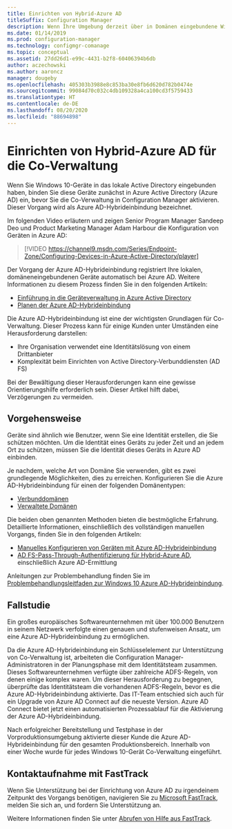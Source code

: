 ```yaml
---
title: Einrichten von Hybrid-Azure AD
titleSuffix: Configuration Manager
description: Wenn Ihre Umgebung derzeit über in Domänen eingebundene Windows 10-Geräte verfügt, richten Sie Hybrid-Azure AD ein, bevor Sie die Co-Verwaltung aktivieren.
ms.date: 01/14/2019
ms.prod: configuration-manager
ms.technology: configmgr-comanage
ms.topic: conceptual
ms.assetid: 27dd26d1-e99c-4431-b2f8-60406394b6db
author: aczechowski
ms.author: aaroncz
manager: dougeby
ms.openlocfilehash: 405303b3988e8c853ba30e8fb6d620d782b0474e
ms.sourcegitcommit: 99084d70c032c4db109328a4ca100cd3f5759433
ms.translationtype: HT
ms.contentlocale: de-DE
ms.lasthandoff: 08/20/2020
ms.locfileid: "88694898"
---
```

# <a name="set-up-hybrid-azure-ad-for-co-management"></a>Einrichten von Hybrid-Azure AD für die Co-Verwaltung

Wenn Sie Windows 10-Geräte in das lokale Active Directory eingebunden haben, binden Sie diese Geräte zunächst in Azure Active Directory (Azure AD) ein, bevor Sie die Co-Verwaltung in Configuration Manager aktivieren. Dieser Vorgang wird als Azure AD-Hybrideinbindung bezeichnet. 

Im folgenden Video erläutern und zeigen Senior Program Manager Sandeep Deo und Product Marketing Manager Adam Harbour die Konfiguration von Geräten in Azure AD:

> [!VIDEO https://channel9.msdn.com/Series/Endpoint-Zone/Configuring-Devices-in-Azure-Active-Directory/player]

Der Vorgang der Azure AD-Hybrideinbindung registriert Ihre lokalen, domäneneingebundenen Geräte automatisch bei Azure AD. Weitere Informationen zu diesem Prozess finden Sie in den folgenden Artikeln:
- [Einführung in die Geräteverwaltung in Azure Active Directory](/azure/active-directory/device-management-introduction) 
- [Planen der Azure AD-Hybrideinbindung](/azure/active-directory/devices/hybrid-azuread-join-plan)

Die Azure AD-Hybrideinbindung ist eine der wichtigsten Grundlagen für Co-Verwaltung. Dieser Prozess kann für einige Kunden unter Umständen eine Herausforderung darstellen:
- Ihre Organisation verwendet eine Identitätslösung von einem Drittanbieter 
- Komplexität beim Einrichten von Active Directory-Verbunddiensten (AD FS)

Bei der Bewältigung dieser Herausforderungen kann eine gewisse Orientierungshilfe erforderlich sein. Dieser Artikel hilft dabei, Verzögerungen zu vermeiden.


## <a name="how-to-do-it"></a>Vorgehensweise

Geräte sind ähnlich wie Benutzer, wenn Sie eine Identität erstellen, die Sie schützen möchten. Um die Identität eines Geräts zu jeder Zeit und an jedem Ort zu schützen, müssen Sie die Identität dieses Geräts in Azure AD einbinden.

Je nachdem, welche Art von Domäne Sie verwenden, gibt es zwei grundlegende Möglichkeiten, dies zu erreichen. Konfigurieren Sie die Azure AD-Hybrideinbindung für einen der folgenden Domänentypen:  
- [Verbunddomänen](/azure/active-directory/devices/hybrid-azuread-join-federated-domains)  
- [Verwaltete Domänen](/azure/active-directory/devices/hybrid-azuread-join-managed-domains)  

Die beiden oben genannten Methoden bieten die bestmögliche Erfahrung. Detaillierte Informationen, einschließlich des vollständigen manuellen Vorgangs, finden Sie in den folgenden Artikeln:
- [Manuelles Konfigurieren von Geräten mit Azure AD-Hybrideinbindung](/azure/active-directory/device-management-hybrid-azuread-joined-devices-setup)  
- [AD FS-Pass-Through-Authentifizierung für Hybrid-Azure AD](/windows-server/identity/ad-fs/ad-fs-overview), einschließlich Azure AD-Ermittlung  

Anleitungen zur Problembehandlung finden Sie im [Problembehandlungsleitfaden zur Windows 10 Azure AD-Hybrideinbindung](/azure/active-directory/devices/troubleshoot-hybrid-join-windows-current).



## <a name="case-study"></a>Fallstudie

Ein großes europäisches Softwareunternehmen mit über 100.000 Benutzern in seinem Netzwerk verfolgte einen genauen und stufenweisen Ansatz, um eine Azure AD-Hybrideinbindung zu ermöglichen.

Da die Azure AD-Hybrideinbindung ein Schlüsselelement zur Unterstützung von Co-Verwaltung ist, arbeiteten die Configuration Manager-Administratoren in der Planungsphase mit dem Identitätsteam zusammen. Dieses Softwareunternehmen verfügte über zahlreiche ADFS-Regeln, von denen einige komplex waren. Um dieser Herausforderung zu begegnen, überprüfte das Identitätsteam die vorhandenen ADFS-Regeln, bevor es die Azure AD-Hybrideinbindung aktivierte. Das IT-Team entschied sich auch für ein Upgrade von Azure AD Connect auf die neueste Version. Azure AD Connect bietet jetzt einen automatisierten Prozessablauf für die Aktivierung der Azure AD-Hybrideinbindung.

Nach erfolgreicher Bereitstellung und Testphase in der Vorproduktionsumgebung aktivierte dieser Kunde die Azure AD-Hybrideinbindung für den gesamten Produktionsbereich. Innerhalb von einer Woche wurde für jedes Windows 10-Gerät Co-Verwaltung eingeführt.



## <a name="contact-fasttrack"></a>Kontaktaufnahme mit FastTrack

Wenn Sie Unterstützung bei der Einrichtung von Azure AD zu irgendeinem Zeitpunkt des Vorgangs benötigen, navigieren Sie zu [Microsoft FastTrack](https://Microsoft.com/FastTrack/), melden Sie sich an, und fordern Sie Unterstützung an. 

Weitere Informationen finden Sie unter [Abrufen von Hilfe aus FastTrack](quickstart-fasttrack.md).